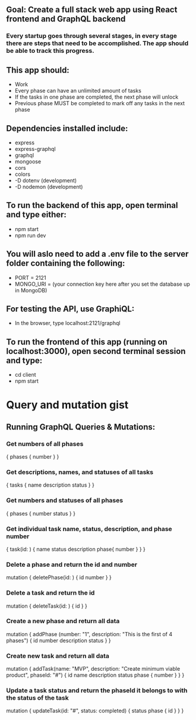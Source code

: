 ## Goal: Create a full stack web app using React frontend and GraphQL backend
### Every startup goes through several stages, in every stage there are steps that need to be accomplished.  The app should be able to track this progress.

## This app should:
- Work
- Every phase can have an unlimited amount of tasks
- If the tasks in one phase are completed, the next phase will unlock
- Previous phase MUST be completed to mark off any tasks in the next phase

## Dependencies installed include:
- express
- express-graphql
- graphql
- mongoose
- cors
- colors
- -D dotenv (development)
- -D nodemon (development)

## To run the backend of this app, open terminal and type either:
- npm start
- npm run dev

## You will aslo need to add a .env file to the server folder containing the following:
- PORT = 2121
- MONGO_URI = (your connection key here after you set the database up in MongoDB)

## For testing the API, use GraphiQL:
- In the browser, type localhost:2121/graphql

## To run the frontend of this app (running on localhost:3000), open second terminal session and type:
- cd client
- npm start

# Query and mutation gist
## Running GraphQL Queries & Mutations:
### Get numbers of all phases
{
    phases {
        number
    }
}

### Get descriptions, names, and statuses of all tasks
{
    tasks {
        name
        description
        status
    }
}

### Get numbers and statuses of all phases
{
    phases {
        number
        status
    }
}

### Get individual task name, status, description, and phase number
{
    task(id: ) {
        name
        status
        description
        phase{
            number
        }
    }
}

### Delete a phase and return the id and number
mutation {
    deletePhase(id: ) {
        id
        number
    }
}

### Delete a task and return the id
mutation {
    deleteTask(id: ) {
        id
    }
}

### Create a new phase and return all data
mutation {
    addPhase (number: "1", description: "This is the first of 4 phases") {
        id
        number
        description
        status
    }
}

### Create new task and return all data
mutation {
    addTask(name: "MVP", description: "Create minimum viable product", phaseId: "#") {
        id
        name
        description
        status
        phase {
            number
        }
    }
}

### Update a task status and return the phaseId it belongs to with the status of the task
mutation {
    updateTask(id: "#", status: completed) {
        status
        phase {
            id
        }
    }
}
